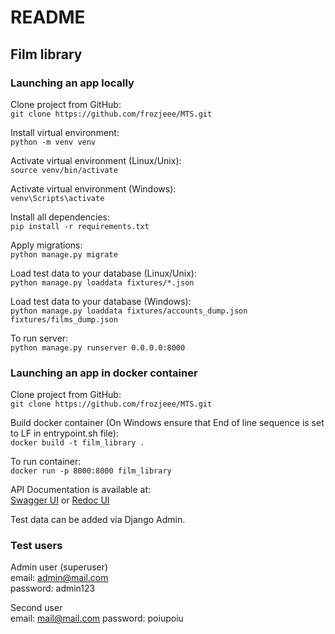 # README

## Film library

### Launching an app locally
Clone project from GitHub:\
`git clone https://github.com/frozjeee/MTS.git`

Install virtual environment:\
`python -m venv venv`

Activate virtual environment (Linux/Unix):\
`source venv/bin/activate`

Activate virtual environment (Windows):\
`venv\Scripts\activate`

Install all dependencies:\
`pip install -r requirements.txt`

Apply migrations:\
`python manage.py migrate`

Load test data to your database (Linux/Unix):\
`python manage.py loaddata fixtures/*.json`

Load test data to your database (Windows):\
`python manage.py loaddata fixtures/accounts_dump.json fixtures/films_dump.json`

To run server:\
`python manage.py runserver 0.0.0.0:8000`

### Launching an app in docker container
Clone project from GitHub:\
`git clone https://github.com/frozjeee/MTS.git`

Build docker container (On Windows ensure that End of line sequence is set to LF in entrypoint.sh file):\
`docker build -t film_library .`

To run container:\
`docker run -p 8000:8000 film_library`


API Documentation is available at:\
[Swagger UI](http://localhost:8000/swagger/)
or
[Redoc UI](http://localhost:8000/redoc/)


Test data can be added via Django Admin.

### Test users
Admin user (superuser)\
email: admin@mail.com\
password: admin123

Second user\
email: mail@mail.com
password: poiupoiu